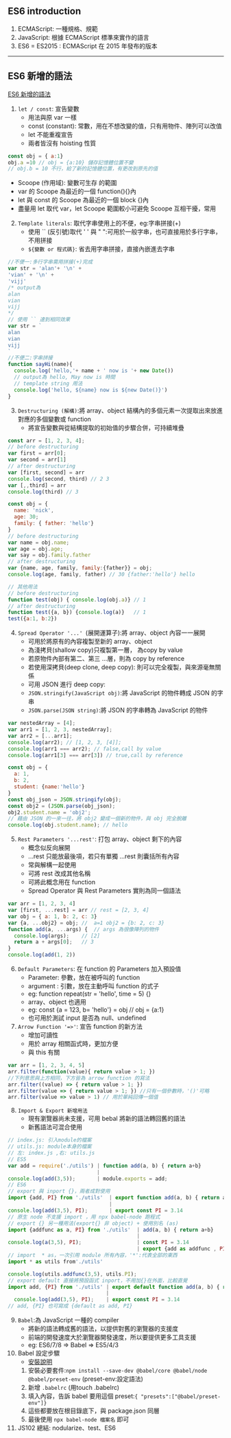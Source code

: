 ## ES6 introduction
1. ECMAScript:  一種規格、規範
2. JavaScript: 根據 ECMAScript 標準來實作的語言
3. ES6 = ES2015 : ECMAScript 在 2015 年發布的版本
***

## ES6 新增的語法
[ES6 新增的語法](https://github.com/DrkSephy/es6-cheatsheet)
1. `let / const`: 宣告變數
   * 用法與原 var 一樣
   * const (constant): 常數，用在不想改變的值，只有用物件、陣列可以改值
   * let 不能重複宣告
   * 兩者皆沒有 hoisting 性質
```JavaScript
const obj = { a:1}
obj.a =10 // obj = {a:10} 儲存記憶體位置不變
// obj.b = 10 不行，給了新的記憶體位置，有更改到原先的值
```
   * Scoope (作用域): 變數可生存 的範圍
   * var 的 Scoope 為最近的一個 function(){}內
   * let 與 const 的 Scoope 為最近的一個 block {}內
   * 盡量用 let 取代 var，let Scoope 範圍較小可避免 Scoope 互相干擾，常用
2. `Template literals`: 取代字串使用上的不便，eg:字串拼接(+)
   * 使用 `` (反引號)取代 ' ' 與 " ":可用於一般字串，也可直接用於多行字串，不用拼接
   * `${變數 or 程式碼}`: 省去用字串拼接，直接內嵌進去字串
```JavaScript
//不便一:多行字串需用拼接(+)完成
var str = 'alan'+ '\n' +
'vian' + '\n' +
'vijj'
/* output為
alan
vian
vijj
*/
// 使用 `` 達到相同效果
var str = `
alan
vian
vijj
`
//不便二:字串拼接
function sayHi(name){
  console.log('hello,'+ name + ' now is '+ new Date())
  // output為 hello, May now is 時間
  // template string 用法
  console.log('hello, ${name} now is ${new Date()}')
}
```
3. `Destructuring (解構)`:將 array、object 結構內的多個元素一次提取出來放進對應的多個變數或 function
   * 將宣告變數與從結構提取的初始值的步驟合併，可持續堆疊
```JavaScript
const arr = [1, 2, 3, 4];
// before destructuring
var first = arr[0];
var second = arr[1]
// after destructuring
var [first, second] = arr
console.log(second, third) // 2 3
var [,,third] = arr
console.log(third) // 3

const obj = {
  name: 'nick',
  age: 30;
  family: { father: 'hello'}
}
// before destructuring
var name = obj.name;
var age = obj.age;
var say = obj.family.father
// after destructuring
var {name, age, family, family:{father}} = obj;
console.log(age, family, father) // 30 {father:'hello'} hello

// 其他用法
// before destructuring
function test(obj) { console.log(obj.a)} // 1
// after destructuring
function test({a, b}) {console.log(a)}   // 1
test({a:1, b:2})
```
4. `Spread Operator '...' `(展開運算子):將 array、object 內容一一展開
   * 可用於將原有的內容複製至新的 array、object
   * 為淺拷貝(shallow copy)只複製第一層， 為copy by value
   * 若原物件內部有第二、第三 ...層，則為 copy by reference
   * 若使用深拷貝(deep clone, deep copy): 則可以完全複製，與來源毫無關係
   * 可用 JSON 進行 deep copy:
   * `JSON.stringify(JavaScript obj)`:將 JavaScript 的物件轉成 JSON 的字串
   * `JSON.parse(JSON string)`:將 JSON 的字串轉為 JavaScript 的物件
```JavaScript
var nestedArray = [4];
var arr1 = [1, 2, 3, nestedArray];
var arr2 = [...arr1];
console.log(arr2); // [1, 2, 3, [4]];
console.log(arr1 === arr2); // false,call by value
console.log(arr1[3] === arr[3]) // true,call by reference

const obj = {
  a: 1,
  b: 2,
  student: {name:'hello'}
}
const obj_json = JSON.stringify(obj);
const obj2 = (JSON.parse(obj_json);
obj2.student.name = 'obj2';
// 藉由 JSON 的一來一往，將 obj2 變成一個新的物件，與 obj 完全脫離
console.log(obj.student.name); // hello

```
5. `Rest Parameters '...rest'`: 打包 array、object 剩下的內容
   * 概念似反向展開
   * ...rest 只能放最後項，若只有單獨 ...rest 則囊括所有內容
   * 常與解構一起使用
   * 可將 rest 改成其他名稱
   * 可將此概念用在 function
   * Spread Operator 與 Rest Parameters 實則為同一個語法
```JavaScript
var arr = [1, 2, 3, 4]
var [first, ...rest] = arr // rest = [2, 3, 4]
var obj = { a: 1, b: 2, c: 3}
var {a, ...obj2} = obj; //  a=1 obj2 = {b: 2, c: 3}
function add(a, ...args) {  // args 為很像陣列的物件
  console.log(args);    // [2]
  return a + args[0];   // 3
}
console.log(add(1, 2))
```
6. `Default Parameters`: 在 function 的 Parameters 加入預設值
   * Parameter: 參數，放在被呼叫的 function
   * argument : 引數，放在主動呼叫 function 的式子
   * eg: function repeat(str = 'hello', time = 5) {}
   * array、object 也適用
   * eg: const {a = 123, b= 'hello'} = obj // obj = {a:1}
   * 也可用於測試 input 是否為 null、undefined
7. `Arrow Function '=>'`: 宣告 function 的新方法
   * 增加可讀性
   * 用於 array 相關函式時，更加方便
   * 與 this 有關
```JavaScript
var arr = [1, 2, 3, 4, 5]
arr.filter(function(value){ return value > 1; })
//下列意思與上方相同，下方皆為 arrow function 的寫法
arr.filter((value) => { return value > 1; })
arr.filter(value => { return value > 1; }) //只有一個參數時，'()'可略
arr.filter(value => value > 1) // 用於單純回傳一個值
```
8. `Import & Export 新增用法`
   * 現有瀏覽器尚未支援，可用 bebal 將新的語法轉回舊的語法
   * 新舊語法可混合使用
```JavaScript
// index.js: 引入module的檔案
// utils.js: module本身的檔案
// 左: index.js ,右: utils.js
// ES5
var add = require('./utils') | function add(a, b) { return a+b}
                             |
console.log(add(3,5));       | module.exports = add;
// ES6
// export 與 inport {}，兩者成對使用
import {add, PI} from './utils'  | export function add(a, b) { return a+b}
                                 |
console.log(add(3,5), PI);       | export const PI = 3.14
// 原生 node 不支援 import ，用 npx babel-node 跑程式
// export {} 另一種用法(export{} 非 object) + 使用別名 (as)
import {addfunc as a, PI} from './utils'  | add(a, b) { return a+b}
                                          |
console.log(a(3,5), PI);                  | const PI = 3.14
                                          | export {add as addfunc , PI}
// import  * as，一次引用 module 所有內容，'*':代表全部的東西
import * as utils from'./utils'

console.log(utils.addfunc(3,5), utils.PI);
// export default 直接將預設函式 inport，不用加{}在外面，比較直覺
import add, {PI} from './utils' | export default function add(a, b) { return a+b}
                                |
  console.log(add(3,5), PI);    | export const PI = 3.14
// add, {PI} 也可寫成 {default as add, PI}
```
9. `Babel`:為 JavaScript 一種的 compiler
    * 將新的語法轉成舊的語法，以提供對舊的瀏覽器的支援度
    * 前端的開發速度大於瀏覽器開發速度，所以要提供更多工具支援
    * eg: ES6/7/8 => Babel => ES5/4/3
10. Babel 設定步驟
    * [安裝說明](https://babeljs.io/docs/en/next/babel-node.html)
    1. 安裝必要套件:`npm install --save-dev @babel/core @babel/node @babel/preset-env` (preset-env:設定語法)
    2. 新增 `.babelrc` (用touch .babelrc)
    3. 填入內容，告訴 babel 要用這個 preset:`{ "presets":["@babel/preset-env"]}`
    4. 這些都要放在根目錄底下，與 package.json 同層
    4. 最後使用 `npx babel-node 檔案名` 即可
11. JS102 總結: nodularize、test、ES6
